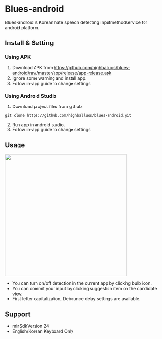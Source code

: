 # Blues-android
Blues-android is Korean hate speech detecting inputmethodservice for android platform.

## Install & Setting
### Using APK
1. Download APK from https://github.com/highballuos/blues-android/raw/master/app/release/app-release.apk
2. Ignore some warning and install app.
3. Follow in-app guide to change settings.

### Using Android Studio
1. Download project files from github
```
git clone https://github.com/highballuos/blues-android.git
```
2. Run app in android studio.
3. Follow in-app guide to change settings.

## Usage
<img src="https://user-images.githubusercontent.com/24821303/112752675-19ff4100-900f-11eb-8152-3fe4195985b5.jpeg" width="400"  />

* You can turn on/off detection in the current app by clicking bulb icon.
* You can commit your input by clicking suggestion item on the candidate view.
* First letter capitalization, Debounce delay settings are available.

## Support
* minSdkVersion 24
* English/Korean Keyboard Only
